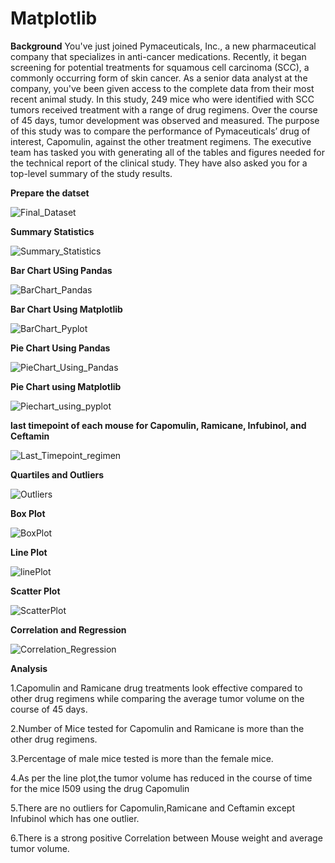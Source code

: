 # Matplotlib
**Background**
You've just joined Pymaceuticals, Inc., a new pharmaceutical company that specializes in anti-cancer medications. Recently, it began screening for potential treatments for squamous cell carcinoma (SCC), a commonly occurring form of skin cancer.
As a senior data analyst at the company, you've been given access to the complete data from their most recent animal study. In this study, 249 mice who were identified with SCC tumors received treatment with a range of drug regimens. Over the course of 45 days, tumor development was observed and measured. The purpose of this study was to compare the performance of Pymaceuticals’ drug of interest, Capomulin, against the other treatment regimens.
The executive team has tasked you with generating all of the tables and figures needed for the technical report of the clinical study. They have also asked you for a top-level summary of the study results.

**Prepare the datset**

![Final_Dataset](https://user-images.githubusercontent.com/112193116/196054206-bf703c9a-9bc2-4875-a1e4-3ec5046f6247.png)

**Summary Statistics**

![Summary_Statistics](https://user-images.githubusercontent.com/112193116/196054217-543b87f5-4256-4e1f-94ca-33a3911d583b.png)

**Bar Chart USing Pandas**

![BarChart_Pandas](https://user-images.githubusercontent.com/112193116/196054202-1ce2768f-affd-4728-86cc-1db742814688.png)

**Bar Chart Using Matplotlib**

![BarChart_Pyplot](https://user-images.githubusercontent.com/112193116/196054203-97dc38d7-e7bb-425b-897f-c0b3259e06d9.png)

**Pie Chart Using Pandas**

![PieChart_Using_Pandas](https://user-images.githubusercontent.com/112193116/196054211-65cbdd8f-9375-490c-bd81-bfa566105458.png)

**Pie Chart using Matplotlib**

![Piechart_using_pyplot](https://user-images.githubusercontent.com/112193116/196054213-b2becec3-aad2-458d-bd1a-839a41be363b.png)

**last timepoint of each mouse for Capomulin, Ramicane, Infubinol, and Ceftamin**

![Last_Timepoint_regimen](https://user-images.githubusercontent.com/112193116/196054207-1e090f2e-b3ea-43ba-9b94-1117321df704.png)

**Quartiles and Outliers**

![Outliers](https://user-images.githubusercontent.com/112193116/196054210-7743e4c9-9192-4f07-8d99-539445d45ca7.png)

**Box Plot**

![BoxPlot](https://user-images.githubusercontent.com/112193116/196054204-dccdc0ed-d5c9-4479-b328-c36a492724f7.png)

**Line Plot**

![linePlot](https://user-images.githubusercontent.com/112193116/196054209-7582d628-9792-4de4-9e8e-686b91aa56b0.png)

**Scatter Plot**

![ScatterPlot](https://user-images.githubusercontent.com/112193116/196054216-0368b1a8-e6c4-43cb-8622-6df4b47fcae6.png)

**Correlation and Regression**

![Correlation_Regression](https://user-images.githubusercontent.com/112193116/196054205-1d5d9645-31cc-485e-bb44-f17295669bbc.png)

**Analysis**

1.Capomulin and Ramicane drug treatments look effective compared to other drug regimens while comparing the average tumor volume on the course of 45 days.

2.Number of Mice tested for Capomulin and Ramicane is more than the other drug regimens.

3.Percentage of male mice tested is more than the female mice.

4.As per the line plot,the tumor volume has reduced in the course of time for the mice l509 using the drug Capomulin

5.There are no outliers for Capomulin,Ramicane and Ceftamin except Infubinol which has one outlier.

6.There is a strong positive Correlation between Mouse weight and average tumor volume.
